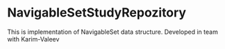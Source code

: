 # NavigableSetStudyRepozitory
<label> 
This is implementation of NavigableSet data structure.
Developed in team with Karim-Valeev
